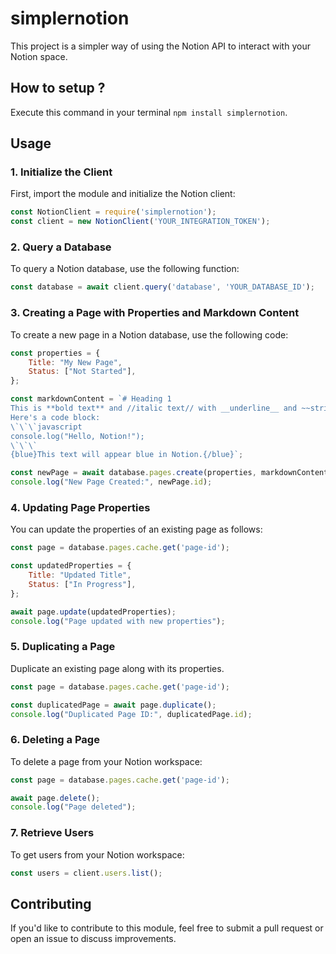 # simplernotion

This project is a simpler way of using the Notion API to interact with your Notion space.

## **How to setup ?**

Execute this command in your terminal `npm install simplernotion`.

## Usage

### 1. Initialize the Client

First, import the module and initialize the Notion client:

```jsx
const NotionClient = require('simplernotion');
const client = new NotionClient('YOUR_INTEGRATION_TOKEN');
```

### 2. Query a Database

To query a Notion database, use the following function:

```jsx
const database = await client.query('database', 'YOUR_DATABASE_ID');
```

### 3. Creating a Page with Properties and Markdown Content

To create a new page in a Notion database, use the following code:

```jsx
const properties = {
    Title: "My New Page",
    Status: ["Not Started"],
};

const markdownContent = `# Heading 1
This is **bold text** and //italic text// with __underline__ and ~~strikethrough~~.
Here's a code block:
\`\`\`javascript
console.log("Hello, Notion!");
\`\`\`
{blue}This text will appear blue in Notion.{/blue}`;

const newPage = await database.pages.create(properties, markdownContent);
console.log("New Page Created:", newPage.id);
```

### 4. Updating Page Properties

You can update the properties of an existing page as follows:

```jsx
const page = database.pages.cache.get('page-id');

const updatedProperties = {
	Title: "Updated Title",
    Status: ["In Progress"],
};

await page.update(updatedProperties);
console.log("Page updated with new properties");
```

### 5. Duplicating a Page

Duplicate an existing page along with its properties.

```jsx
const page = database.pages.cache.get('page-id');

const duplicatedPage = await page.duplicate();
console.log("Duplicated Page ID:", duplicatedPage.id);
```

### 6. Deleting a Page

To delete a page from your Notion workspace:

```jsx
const page = database.pages.cache.get('page-id');

await page.delete();
console.log("Page deleted");
```

### 7. Retrieve Users

To get users from your Notion workspace:

```jsx
const users = client.users.list();
```

## Contributing

If you'd like to contribute to this module, feel free to submit a pull request or open an issue to discuss improvements.
